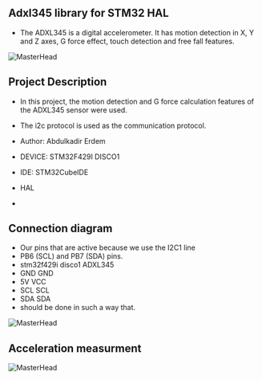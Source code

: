 ## Adxl345 library for STM32 HAL
* The ADXL345 is a digital accelerometer. It has motion detection in X, Y and Z axes, G force effect, touch detection and free fall features.

![MasterHead](https://www.rhino3dprinter.com/Images/Urun/03122022140200.jpeg)



## Project Description 
* In this project, the motion detection and G force calculation features of the ADXL345 sensor were used. 
* The i2c protocol is used as the communication protocol.

*	Author:     Abdulkadir Erdem
*	DEVICE:     STM32F429I DISCO1
* IDE:        STM32CubeIDE
* HAL
* 
## Connection diagram
* Our pins that are active because we use the I2C1 line 
* PB6 (SCL) and PB7 (SDA) pins.  
* stm32f429i disco1      ADXL345
* GND                    GND
* 5V                     VCC
* SCL                    SCL
* SDA                    SDA 
* should be done in such a way that.

![MasterHead](https://bit.ly/3vdnrOQ)



## Acceleration measurment
![MasterHead](https://bit.ly/3Rz7GJd)

